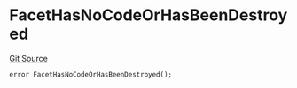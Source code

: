# FacetHasNoCodeOrHasBeenDestroyed
[Git Source](https://github.com/thrackle-io/rules-engine/blob/eddb7b007d5e1a45b26b48a2e20785ba6487ee41/src/client/token/handler/diamond/HandlerDiamond.sol)


```solidity
error FacetHasNoCodeOrHasBeenDestroyed();
```

